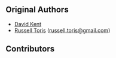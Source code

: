 Original Authors
----------------

 * [David Kent](davidkent@wpi.edu)
 * [Russell Toris](https://github.com/rctoris/) (russell.toris@gmail.com)

Contributors
------------
